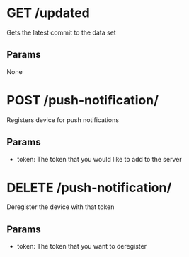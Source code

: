 # GET /updated
Gets the latest commit to the data set
## Params
None

# POST /push-notification/<token>
Registers device for push notifications
## Params
- token: The token that you would like to add to the server

# DELETE /push-notification/<token>
Deregister the device with that token
## Params
- token: The token that you want to deregister